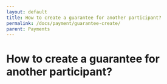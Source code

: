 ```yaml
---
layout: default
title: How to create a guarantee for another participant?
permalink: /docs/payment/guarantee-create/
parent: Payments
---
```


# How to create a guarantee for another participant?